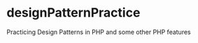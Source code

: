 designPatternPractice
=====================

Practicing Design Patterns in PHP and some other PHP features
